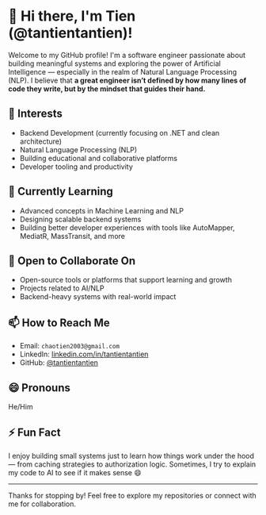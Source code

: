 # 👋 Hi there, I'm Tien (@tantientantien)!

Welcome to my GitHub profile! I'm a software engineer passionate about building meaningful systems and exploring the power of Artificial Intelligence — especially in the realm of Natural Language Processing (NLP). I believe that **a great engineer isn’t defined by how many lines of code they write, but by the mindset that guides their hand.**

## 👀 Interests
- Backend Development (currently focusing on .NET and clean architecture)
- Natural Language Processing (NLP)
- Building educational and collaborative platforms
- Developer tooling and productivity

## 🌱 Currently Learning
- Advanced concepts in Machine Learning and NLP
- Designing scalable backend systems
- Building better developer experiences with tools like AutoMapper, MediatR, MassTransit, and more

## 💞️ Open to Collaborate On
- Open-source tools or platforms that support learning and growth
- Projects related to AI/NLP
- Backend-heavy systems with real-world impact

## 📫 How to Reach Me
- Email: `chaotien2003@gmail.com`
- LinkedIn: [linkedin.com/in/tantientantien](https://linkedin.com/in/tantientantien)
- GitHub: [@tantientantien](https://github.com/tantientantien)

## 😄 Pronouns
He/Him

## ⚡ Fun Fact
I enjoy building small systems just to learn how things work under the hood — from caching strategies to authorization logic. Sometimes, I try to explain my code to AI to see if it makes sense 😄

---

Thanks for stopping by! Feel free to explore my repositories or connect with me for collaboration.
